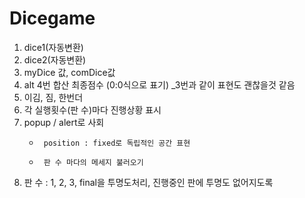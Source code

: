 # Dicegame

1.  dice1(자동변환)
2.  dice2(자동변환)
3.  myDice 값, comDice값
4.  alt 4번 합산 최종점수 (0:0식으로 표기)
    \_3번과 같이 표현도 괜찮을것 같음
5.  이김, 짐, 한번더
6.  각 실행횟수(판 수)마다 진행상황 표시
7.  popup / alert로 사회
    -      position : fixed로 독립적인 공간 표현
    -      판 수 마다의 메세지 불러오기
8.  판 수 : 1, 2, 3, final을 투명도처리, 진행중인 판에 투명도 없어지도록
